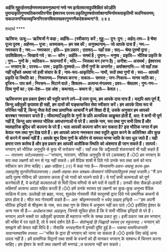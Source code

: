 **अर्हसि मुहुरर्हत्तमार्हणमस्माकमनुपथानां नमो नम इत्येतावत्सदुपशिक्षितं कोऽर्हति** **पुमान्प्रकृतिगुणव्यतिकरमतिरनीश ईश्वरस्य परस्य प्रकृतिपुरुषयोरर्वाक्तनाभिर्नामरूपाकृतिभी** **रूपनिरूपणम्; सकलजननिकायवृजिननिरसनशिवतमप्रवरगुणगणैकदेशकथना²ते. ॥ ४॥** 

शब्दार्थ **** 

**ऋत्विज: ऊचु:—** **ऋत्विजों ने कहा** **; अर्हसि—** **(स्वीकार) करें** **; मुहु:—** **पुन: पुन:** **; अर्हत्-तम—** **हे श्रेष्ठ पूज्य पुरुष** **; अर्हणम्—** **पूजा** **; अस्माकम्—** **हम सब की** **; अनुपथानाम्—** **जो आपके दास हैं** **; नम:—** **नमस्कार है** **; नम:—** **नमस्कार** **; इति—** **इस प्रकार** **;** **एतावत्—** **यहाँ तक** **; सत्—** **श्रेष्ठ पुरुषों द्वारा** **; उपशिक्षितम्—** **सिखाये गये** **; क:—** **कौन** **; अर्हति—** **समर्थ है** **; पुमान्—** **मनुष्य** **;** **प्रकृति—** **भौतिक प्रकृति के** **; गुण—** **गुणों के** **; व्यतिकर—** **रूपान्तरों में** **; मति:—** **जिसका मन (मग्न है)** **; अनीश:—** **असमर्थ** **;** **ईश्वरस्य—** **भगवान् के** **; परस्य—** **परम** **; प्रकृति-पुरुषयो:—** **तीनों गुणों के अन्तर्गत** **; अर्वाक्तनाभि:—** **जो वहाँ तक नहीं पहुँचते** **अथवा जो इसी संसार के हैं** **; नाम-रूप-आकृतिभि:—** **नामों, रूपों तथा गुणों से** **; रूप—** **आपकी प्रकृति या स्थिति का** **;** **निरूपणम्—** **निश्चय करना** **; सकल—** **समस्त** **; जन-निकाय—** **मानव जाति का** **; वृजिन—** **पाप कर्म** **; निरसन—** **मिटाने वाले** **;** **शिवतम—** **अत्यन्त मंगलमय** **; प्रवर—** **श्रेष्ठतम** **; गुण-गण—** **दिव्य गुणों का** **; एक-देश—** **एक अंश** **; कथनात्—** **कथन से** **; ऋते—** **केवल।** **.** 

**ऋत्विजगण इस प्रकार ईश्वर की स्तुति करने लगे—हे परम पूज्य, हम आपके दास मात्र हैं।** **यद्यपि आप पूर्ण हैं, किन्तु अहैतुकी कृपावश ही सही, हम दासों की यङ्क्षत्कचित सेवा स्वीकार** **करें। हम आपके दिव्य रूप से परिचित नहीं हैं, किन्तु जैसा वेदों तथा प्रामाणिक आचार्यों ने हमें** **शिक्षा दी है, उसके अनुसार हम आपको बारश्बार नमस्कार करते हैं। जीवात्माएँ प्रकृति के गुणों** **के प्रति अत्यधिक आकॢषत होती हैं, अत: वे कभी भी पूर्ण नहीं हैं, किन्तु आप समस्त भौतिक** **अवधारणाओं से परे हैं। आपके नाम, रूप तथा गुण सभी दिव्य हैं और व्यावहारिक बुदि्ध की** **कल्पना के परे हैं। भला आपकी कल्पना कौन कर सकता है? इस भौतिक जगत में हम केवल** **नाम तथा गुण देख पाते हैं। हम आपको अपना नमस्कार तथा स्तुति अॢपत करने के अतिरिक्त** **और कुछ भी करने में समर्थ नहीं हैं। आपके शुभ दिव्य गुणों के कीर्तन से समस्त मानव जाति** **के पाप धुल जाते हैं। यही हमारा परम कर्तव्य है और इस प्रकार हम आपकी अलौकिक स्थिति** **को अंशमात्र ही जान सकते हैं।** **तात्पर्य :** भगवान् को भौतिक अनुभूति से कुछ भी सरोकार नहीं। यहाँ तक कि अद्वैतवादी शंकराचार्य भी यही कहते हैं— *नारायण: परोऽव्यक्तात्* —''भगवान्, नारायण, भौतिक अनुभूति से परे (अव्यक्त) हैं।ÓÓ हम भगवान् के रूप तथा लक्षणों को मन से गढ़ नहीं सकते। हमें वैदिक शाषों में दिये गये उनके रूप तथा कर्म को मात्र स्वीकार कर लेना चाहिए। *ब्रह्म-संहिता* (.२९) में कहा गया है— *चिन्तामणि-प्रकर-सद्मसु कल्प-वृक्ष-* *लक्षावृतेषु सुरभीरभिपालयन्तम्।* *लक्ष्मी-सहस्र-शत-सश्भ्रम-सेव्यमानं* *गोविन्दमादिपुरुषं तमहं भजामि॥* ''मैं उन आदि पुरुष गोविन्द की उपासना करता हूँ जो गायों को पालने वाले हैं। ये गाएँ सभी कामनाओं को पूर्ण करनेवाली हैं, ये करोड़ों कल्पतरुओं से घिरी दिव्य मणियों से बने घरों में रहती हैं। उनकी सेवा सैकड़ों-हजारों लक्ष्मियाँ अत्यन्त आदर सहित करती हैं।ÓÓ हमें उनके स्वरूप एवं लक्षणों का कुछ-कुछ अनुभव वैदिक साहित्य में प्राय: उल्लेखों एवं ब्रह्मा, नारद, शुकदेव गोस्वामी जैसे सत्पुरुषों द्वारा दिये गये प्रामाणिक कथनों से प्राप्त होता है। श्रील रूप गोस्वामी कहते हैं— *अत:* *श्रीकृष्णनामादि न भवेद् ग्राह्यम् इन्द्रियै:* —''हम अपनी भौतिक इन्द्रियों से श्रीकृष्ण के नाम, रूप तथा गुण के विषय में अनुमान नहीं कर पाते।ÓÓ इसीलिए ईश्वर के अन्य नाम भी हैं— *अधोक्षज* तथा *अप्राकृत,* जिनसे सूचित होता है कि वे सभी भौतिक इन्द्रियों से परे हैं। भगवान् अपने भक्तों पर अहैतुकी कृपावश ही महाराज नाभि के समक्ष प्रकट हुए। इसी प्रकार जब हम भगवान् की भक्ति में रत रहते हैं, तो वे स्वयं दर्शन देते हैं— *सेवोन्मुखे हि जिह्वादौ स्वयम् एव स्फुरत्यद:।* भगवान् को समझने की केवल यही विधि है। जैसाकि *भगवद्गीता* में इनकी पुष्टि हुई है— *भक्त्या मामभिजानाति* *यावान्यश्चास्मि तत्त्वत:* —''भक्ति के द्वारा ही भगवान् को जाना जा सकता है।ÓÓ इसके लिए कोई अन्य उपाय नहीं है। हमें प्रामाणिक विद्वानों तथा शाषों के वचनों को ही मानकर भगवान् के सश्बन्ध में चिन्तन करना चाहिए। हम ईश्वर के रूपों तथा लक्षणों की मनगढं़त कल्पना नहीं कर सकते।  